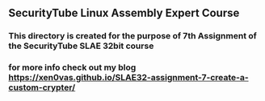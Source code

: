 ## SecurityTube Linux Assembly Expert Course

### This directory is created for the purpose of 7th Assignment of the SecurityTube SLAE 32bit course

### for more info check out my blog https://xen0vas.github.io/SLAE32-assignment-7-create-a-custom-crypter/

